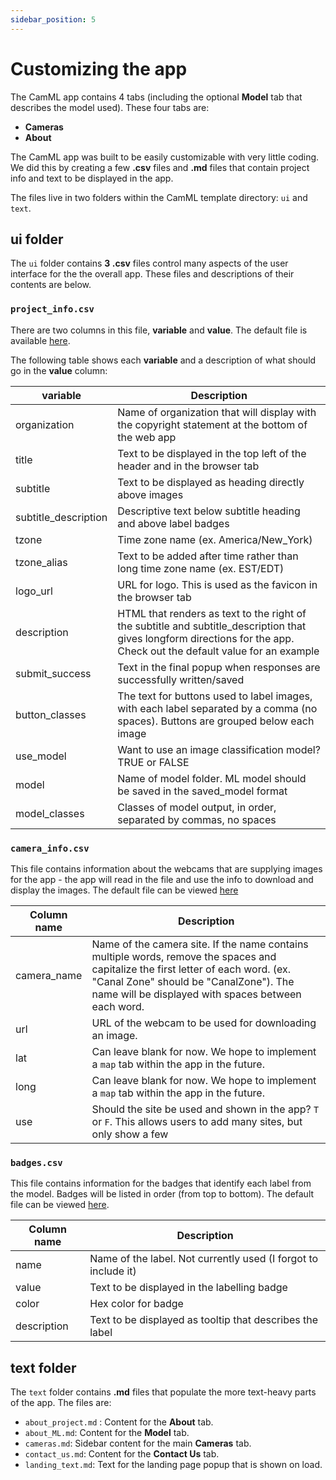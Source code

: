 ```yaml
---
sidebar_position: 5
---
```

# Customizing the app

The CamML app contains 4 tabs (including the optional **Model** tab that describes the model used). These four tabs are:
- **Cameras**
- **About**


The CamML app was built to be easily customizable with very little coding. We did this by creating a few **.csv** files and **.md** files that contain project info and text to be displayed in the app. 

The files live in two folders within the CamML template directory: `ui` and `text`. 

## ui folder

The `ui` folder contains **3 .csv** files control many aspects of the user interface for the the overall app. These files and descriptions of their contents are below.

### `project_info.csv`

There are two columns in this file, **variable** and **value**. The default file is available [here](https://github.com/FloodCamML/FloodCamML_cloudrun/blob/main/ui/project_info.csv). 

The following table shows each **variable** and a description of what should go in the **value** column:

| variable | Description |
|--------- | ----- |
| organization | Name of organization that will display with the copyright statement at the bottom of the web app |
| title	| Text to be displayed in the top left of the header and in the browser tab |
| subtitle | Text to be displayed as heading directly above images |
| subtitle_description | Descriptive text below subtitle heading and above label badges |
| tzone	| Time zone name (ex. America/New_York) |
| tzone_alias | Text to be added after time rather than long time zone name (ex. EST/EDT) |
| logo_url	| URL for logo. This is used as the favicon in the browser tab |
| description	| HTML that renders as text to the right of the subtitle and subtitle_description that gives longform directions for the app. Check out the default value for an example |
| submit_success | Text in the final popup when responses are successfully written/saved |
| button_classes | The text for buttons used to label images, with each label separated by a comma (no spaces). Buttons are grouped below each image |
| use_model	| Want to use an image classification model? TRUE or FALSE |
| model	| Name of model folder. ML model should be saved in the saved_model format |
| model_classes	| Classes of model output, in order, separated by commas, no spaces |

### `camera_info.csv`

This file contains information about the webcams that are supplying images for the app - the app will read in the file and use the info to download and display the images. The default file can be viewed [here](https://github.com/FloodCamML/FloodCamML_cloudrun/blob/main/ui/camera_info.csv)

| Column name | Description |
| ----------- | ----------- |
| camera_name | Name of the camera site. If the name contains multiple words, remove the spaces and capitalize the first letter of each word. (ex. "Canal Zone" should be "CanalZone"). The name will be displayed with spaces between each word. |	
| url | URL of the webcam to be used for downloading an image. |
| lat | Can leave blank for now. We hope to implement a `map` tab within the app in the future. |
| long | Can leave blank for now. We hope to implement a `map` tab within the app in the future.
| use | Should the site be used and shown in the app? `T` or `F`. This allows users to add many sites, but only show a few |

### `badges.csv`

This file contains information for the badges that identify each label from the model. Badges will be listed in order (from top to bottom). The default file can be viewed [here](https://github.com/FloodCamML/FloodCamML_cloudrun/blob/main/ui/badges.csv).

| Column name | Description |
| ----------- | ----------- |
| name | Name of the label. Not currently used (I forgot to include it) |
| value | Text to be displayed in the labelling badge |
| color | Hex color for badge |
| description | Text to be displayed as tooltip that describes the label |

## text folder

The `text` folder contains **.md** files that populate the more text-heavy parts of the app. The files are:
- `about_project.md` : Content for the **About** tab.
- `about_ML.md`: Content for the **Model** tab.
- `cameras.md`: Sidebar content for the main **Cameras** tab.
- `contact_us.md`: Content for the **Contact Us** tab.
- `landing_text.md`: Text for the landing page popup that is shown on load.
